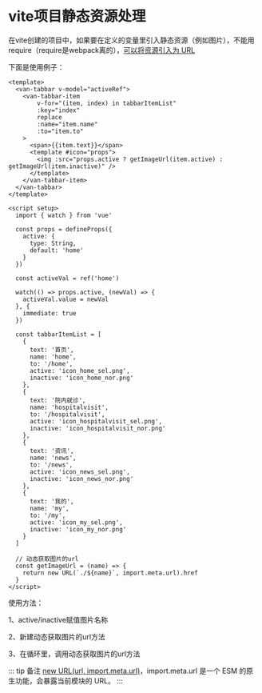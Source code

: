 # vite项目静态资源处理

在vite创建的项目中，如果要在定义的变量里引入静态资源（例如图片），不能用require（require是webpack离的），[可以将资源引入为 URL](https://vitejs.cn/guide/assets.html)

下面是使用例子：

```vue
<template>
  <van-tabbar v-model="activeRef">
    <van-tabbar-item
        v-for="(item, index) in tabbarItemList"
        :key="index"
        replace
        :name="item.name"
        :to="item.to"
    >
      <span>{{item.text}}</span>
      <template #icon="props">
        <img :src="props.active ? getImageUrl(item.active) : getImageUrl(item.inactive)" />
      </template>
    </van-tabbar-item>
  </van-tabbar>
</template>

<script setup>
  import { watch } from 'vue'

  const props = defineProps({
    active: {
      type: String,
      default: 'home'
    }
  })
  
  const activeVal = ref('home')
  
  watch(() => props.active, (newVal) => {
    activeVal.value = newVal
  }, {
    immediate: true
  })

  const tabbarItemList = [
    {
      text: '首页',
      name: 'home',
      to: '/home',
      active: 'icon_home_sel.png',
      inactive: 'icon_home_nor.png'
    },
    {
      text: '院内就诊',
      name: 'hospitalvisit',
      to: '/hospitalvisit',
      active: 'icon_hospitalvisit_sel.png',
      inactive: 'icon_hospitalvisit_nor.png'
    },
    {
      text: '资讯',
      name: 'news',
      to: '/news',
      active: 'icon_news_sel.png',
      inactive: 'icon_news_nor.png'
    },
    {
      text: '我的',
      name: 'my',
      to: '/my',
      active: 'icon_my_sel.png',
      inactive: 'icon_my_nor.png'
    }
  ]

  // 动态获取图片的url
  const getImageUrl = (name) => {
    return new URL(`./${name}`, import.meta.url).href
  }
</script>

```


使用方法：

1、active/inactive赋值图片名称

2、新建动态获取图片的url方法

3、在循环里，调用动态获取图片的url方法

::: tip 备注
[new URL(url, import.meta.url)](https://cn.vitejs.dev/guide/assets.html)，import.meta.url 是一个 ESM 的原生功能，会暴露当前模块的 URL。
:::
